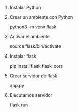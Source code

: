 
1. Instalar Python

2. Crear un ambiente con Python

    python3 -m venv flask

3. Activar el ambiente

    source flask/bin/activate

4. Instalar flask
    
    pip install flask flask_cors

5. Crear servidor de flask 
    
    app.py

6. Ejecutamos servidor

    flask run